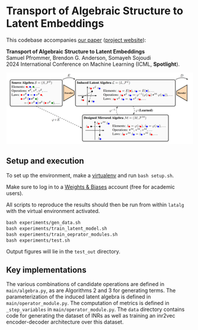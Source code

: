 # Transport of Algebraic Structure to Latent Embeddings

This codebase accompanies [our paper](https://arxiv.org/abs/2405.16763) ([project website](https://spfrommer.github.io/latent_algebras/)):

**Transport of Algebraic Structure to Latent Embeddings**\
Samuel Pfrommer, Brendon G. Anderson, Somayeh Sojoudi\
2024 International Conference on Machine Learning (ICML, **Spotlight**).

<p align="center">
  <img src="./readme_fig.png" width="850"/>
</p>

## Setup and execution
To set up the environment, make a [virtualenv](https://virtualenv.pypa.io/en/latest/) and run `bash setup.sh`.

Make sure to log in to a [Weights & Biases](https://wandb.ai/site) account (free for academic users).

All scripts to reproduce the results should then be run from within `latalg` with the virtual environment activated.
```console
bash experiments/gen_data.sh
bash experiments/train_latent_model.sh
bash experiments/train_oeprator_modules.sh
bash experiments/test.sh
```

Output figures will lie in the `test_out` directory.

## Key implementations
The various combinations of candidate operations are defined in `main/algebra.py`, as are Algorithms 2 and 3 for generating terms. The parameterization of the induced latent algebra is defined in `main/operator_module.py`. The computation of metrics is defined in `_step_variables` in `main/operator_module.py`. The `data` directory contains code for generating the dataset of INRs as well as training an inr2vec encoder-decoder architecture over this dataset.

